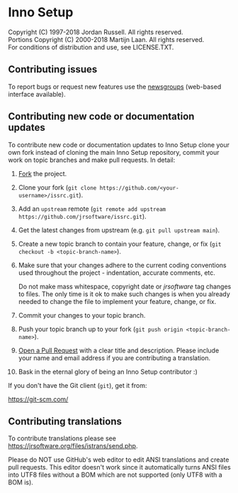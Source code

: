 Inno Setup
==========

Copyright (C) 1997-2018 Jordan Russell. All rights reserved.  
Portions Copyright (C) 2000-2018 Martijn Laan. All rights reserved.  
For conditions of distribution and use, see LICENSE.TXT.

Contributing issues
-------------------

To report bugs or request new features use the [newsgroups](https://jrsoftware.org/forums.php) (web-based interface available).

Contributing new code or documentation updates
----------------------------------------------

To contribute new code or documentation updates to Inno Setup clone your own
fork instead of cloning the main Inno Setup repository, commit your work on topic
branches and make pull requests. In detail:

1. [Fork](https://help.github.com/en/github/getting-started-with-github/fork-a-repo) the project.

2. Clone your fork (`git clone https://github.com/<your-username>/issrc.git`).

3. Add an `upstream` remote (`git remote add upstream
   https://github.com/jrsoftware/issrc.git`).

4. Get the latest changes from upstream (e.g. `git pull upstream main`).

5. Create a new topic branch to contain your feature, change, or fix (`git
   checkout -b <topic-branch-name>`).

6. Make sure that your changes adhere to the current coding conventions used
   throughout the project - indentation, accurate comments, etc.

   Do not make mass whitespace, copyright date or $jrsoftware$ tag changes to
   files. The only time is it ok to make such changes is when you already needed
   to change the file to implement your feature, change, or fix.

7. Commit your changes to your topic branch.

8. Push your topic branch up to your fork (`git push origin
   <topic-branch-name>`).

9. [Open a Pull Request](https://help.github.com/en/github/collaborating-with-issues-and-pull-requests/about-pull-requests) with a
    clear title and description. Please include your name and email address if
	  you are contributing a translation.

10. Bask in the eternal glory of being an Inno Setup contributor :)

If you don't have the Git client (`git`), get it from:

https://git-scm.com/

Contributing translations
-------------------------

To contribute translations please see https://jrsoftware.org/files/istrans/send.php.

Please do NOT use GitHub's web editor to edit ANSI translations and create pull
requests. This editor doesn't work since it automatically turns ANSI files into
UTF8 files without a BOM which are not supported (only UTF8 with a BOM is).